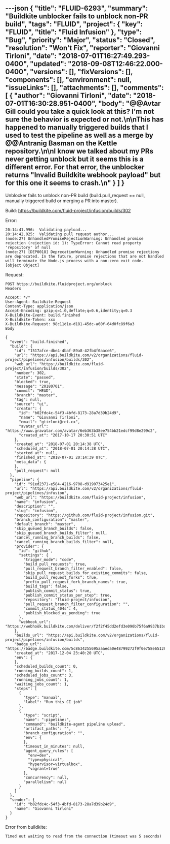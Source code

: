 ---json
{
  "title": "FLUID-6293",
  "summary": "Buildkite unblocker fails to unblock non-PR build",
  "tags": "FLUID",
  "project": {
    "key": "FLUID",
    "title": "Fluid Infusion"
  },
  "type": "Bug",
  "priority": "Major",
  "status": "Closed",
  "resolution": "Won't Fix",
  "reporter": "Giovanni Tirloni",
  "date": "2018-07-01T16:27:49.293-0400",
  "updated": "2018-09-08T12:46:22.000-0400",
  "versions": [],
  "fixVersions": [],
  "components": [],
  "environment": null,
  "issueLinks": [],
  "attachments": [],
  "comments": [
    {
      "author": "Giovanni Tirloni",
      "date": "2018-07-01T16:30:28.951-0400",
      "body": "@@Avtar Gill could you take a quick look at this? I'm not sure the behavior is expected or not.\n\nThis has happened to manually triggered builds that I used to test the pipeline as well as a merge by @@Antranig Basman on the Kettle repository.\n\nI know we talked about my PRs never getting unblock but it seems this is a different error. For that error, the unblocker returns \"Invalid Buildkite webhook payload\" but for this one it seems to crash.\n"
    }
  ]
}
---
Unblocker fails to unblock non-PR build (build.pull\_request == null, manually triggered build or merging a PR into master).

Build: <https://buildkite.com/fluid-project/infusion/builds/302>

Error:

```
20:14:41.996:  Validating payload...
20:14:42.025:  Validating pull request author...
(node:27) UnhandledPromiseRejectionWarning: Unhandled promise rejection (rejection id: 1): TypeError: Cannot read property 'repository' of null
(node:27) [DEP0018] DeprecationWarning: Unhandled promise rejections are deprecated. In the future, promise rejections that are not handled will terminate the Node.js process with a non-zero exit code.
[object Object]
```

Request:

```
POST https://buildkite.fluidproject.org/unblock
Headers

Accept: */*
User-Agent: Buildkite-Request
Content-Type: application/json
Accept-Encoding: gzip;q=1.0,deflate;q=0.6,identity;q=0.3
X-Buildkite-Event: build.finished
X-Buildkite-Token: xxx
X-Buildkite-Request: 98c11d1e-d181-45dc-a60f-64d0fc89f6a3
Body

{
  "event": "build.finished",
  "build": {
    "id": "1517afce-dbe4-4baf-89a8-42fb4f0aace6",
    "url": "https://api.buildkite.com/v2/organizations/fluid-project/pipelines/infusion/builds/302",
    "web_url": "https://buildkite.com/fluid-project/infusion/builds/302",
    "number": 302,
    "state": "passed",
    "blocked": true,
    "message": "20180701",
    "commit": "HEAD",
    "branch": "master",
    "tag": null,
    "source": "ui",
    "creator": {
      "id": "b02fdc4c-54f3-4bfd-8173-28a7d39b24d9",
      "name": "Giovanni Tirloni",
      "email": "gtirloni@ret.cx",
      "avatar_url": "https://www.gravatar.com/avatar/6eb363b38ee754bb21edcf99d8e299c2",
      "created_at": "2017-10-17 20:30:51 UTC"
    },
    "created_at": "2018-07-01 20:14:38 UTC",
    "scheduled_at": "2018-07-01 20:14:38 UTC",
    "started_at": null,
    "finished_at": "2018-07-01 20:14:39 UTC",
    "meta_data": {
    },
    "pull_request": null
  },
  "pipeline": {
    "id": "91ed2371-e584-4216-9708-d919073425e1",
    "url": "https://api.buildkite.com/v2/organizations/fluid-project/pipelines/infusion",
    "web_url": "https://buildkite.com/fluid-project/infusion",
    "name": "infusion",
    "description": "",
    "slug": "infusion",
    "repository": "https://github.com/fluid-project/infusion.git",
    "branch_configuration": "master",
    "default_branch": "master",
    "skip_queued_branch_builds": false,
    "skip_queued_branch_builds_filter": null,
    "cancel_running_branch_builds": false,
    "cancel_running_branch_builds_filter": null,
    "provider": {
      "id": "github",
      "settings": {
        "trigger_mode": "code",
        "build_pull_requests": true,
        "pull_request_branch_filter_enabled": false,
        "skip_pull_request_builds_for_existing_commits": false,
        "build_pull_request_forks": true,
        "prefix_pull_request_fork_branch_names": true,
        "build_tags": false,
        "publish_commit_status": true,
        "publish_commit_status_per_step": true,
        "repository": "fluid-project/infusion",
        "pull_request_branch_filter_configuration": "",
        "commit_status_404s": 4,
        "publish_blocked_as_pending": true
      },
      "webhook_url": "https://webhook.buildkite.com/deliver/f2f2f45dd2efd3e090b75f6a9937b1bd27bccf42fb08787137"
    },
    "builds_url": "https://api.buildkite.com/v2/organizations/fluid-project/pipelines/infusion/builds",
    "badge_url": "https://badge.buildkite.com/5c8634255695aaaeda0e48799272f9f0e758e6512829737c94.svg",
    "created_at": "2017-12-04 23:40:20 UTC",
    "env": {
    },
    "scheduled_builds_count": 0,
    "running_builds_count": 1,
    "scheduled_jobs_count": 3,
    "running_jobs_count": 1,
    "waiting_jobs_count": 1,
    "steps": [
      {
        "type": "manual",
        "label": "Run this CI job"
      },
      {
        "type": "script",
        "name": ":pipeline:",
        "command": "buildkite-agent pipeline upload",
        "artifact_paths": "",
        "branch_configuration": "",
        "env": {
        },
        "timeout_in_minutes": null,
        "agent_query_rules": [
          "env=dev",
          "type=physical",
          "hypervisor=virtualbox",
          "vagrant=true"
        ],
        "concurrency": null,
        "parallelism": null
      }
    ]
  },
  "sender": {
    "id": "b02fdc4c-54f3-4bfd-8173-28a7d39b24d9",
    "name": "Giovanni Tirloni"
  }
}
```

Error from buildkite:

```
Timed out waiting to read from the connection (timeout was 5 seconds)
```

        